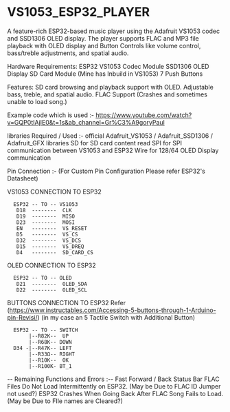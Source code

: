 # VS1053_ESP32_PLAYER
A feature-rich ESP32-based music player using the Adafruit VS1053 codec and SSD1306 OLED display. The player supports FLAC and MP3 file playback with OLED display and Button Controls like volume control, bass/treble adjustments, and spatial audio.

Hardware Requirements:
ESP32
VS1053 Codec Module
SSD1306 OLED Display
SD Card Module (Mine has Inbuild in VS1053)
7 Push Buttons

Features:
SD card browsing and playback support with OLED.
Adjustable bass, treble, and spatial audio.
FLAC Support (Crashes and sometimes unable to load song.)

Example code which is used :-
https://www.youtube.com/watch?v=GQP0tIAjIE0&t=1s&ab_channel=Gr%C3%A9goryPaul
 
libraries Required / Used :-
official Adafruit_VS1053 / Adafruit_SSD1306 / Adafruit_GFX libraries
SD for SD card content read
SPI for SPI communication between VS1053 and ESP32
Wire for 128/64 OLED Display communication

Pin Connection :- (For Custom Pin Configuration Please refer ESP32's Datasheet)

VS1053 CONNECTION TO ESP32

      ESP32 -- TO -- VS1053
       D18  --------  CLK
       D19  --------  MISO
       D23  --------  MOSI
       EN   --------  VS_RESET
       D5   --------  VS_CS
       D32  --------  VS_DCS
       D15  --------  VS_DREQ
       D4   --------  SD_CARD_CS


OLED CONNECTION TO ESP32

      ESP32 -- TO -- OLED
       D21  --------  OLED_SDA
       D22  --------  OLED_SCL

BUTTONS CONNECTION TO ESP32
Refer (https://www.instructables.com/Accessing-5-buttons-through-1-Arduino-pin-Revisi/)
(in my case an 5 Tactile Switch with Additional Button)

      ESP32 -- TO -- SWITCH
           |--R82K--  UP
           |--R68K-- DOWN
      D34 -|--R47K-- LEFT
           |--R33Ω-- RIGHT
           |--R10K--  OK
           |--R100K- BT_1


-- Remaining Functions and Errors :--
Fast Forward / Back
Status Bar
FLAC Files Do Not Load Intermittently on ESP32. (May be Due to FLAC ID Jumper not used?)
ESP32 Crashes When Going Back After FLAC Song Fails to Load. (May be Due to FIle names are Cleared?)
